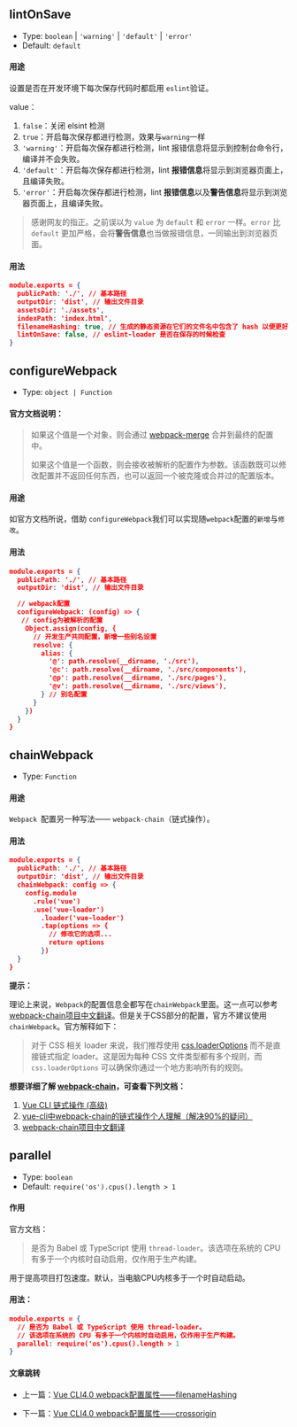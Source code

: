 ﻿
## lintOnSave

+ Type: `boolean` | `'warning'` | `'default'` | `'error'`
+ Default: `default`



#### 用途

设置是否在开发环境下每次保存代码时都启用 `eslint`验证。

value：

1. `false`：关闭 elsint 检测
2. `true`：开启每次保存都进行检测，效果与`warning`一样
3. `'warning'`：开启每次保存都进行检测，lint 报错信息将显示到控制台命令行，编译并不会失败。
4. `'default'`：开启每次保存都进行检测，lint **报错信息**将显示到浏览器页面上，且编译失败。
5. `'error'`：开启每次保存都进行检测，lint **报错信息**以及**警告信息**将显示到浏览器页面上，且编译失败。
> 感谢网友的指正。之前误以为 `value` 为 `default` 和 `error` 一样。`error` 比 `default` 更加严格，会将**警告信息**也当做报错信息，一同输出到浏览器页面。



#### 用法

```json
module.exports = {
  publicPath: './', // 基本路径
  outputDir: 'dist', // 输出文件目录
  assetsDir: './assets',
  indexPath: 'index.html',
  filenameHashing: true, // 生成的静态资源在它们的文件名中包含了 hash 以便更好的控制缓存
  lintOnSave: false, // eslint-loader 是否在保存的时候检查
}
```


## configureWebpack

+ Type: `object | Function`



#### 官方文档说明：

>如果这个值是一个对象，则会通过 [webpack-merge](https://github.com/survivejs/webpack-merge) 合并到最终的配置中。
>
>如果这个值是一个函数，则会接收被解析的配置作为参数。该函数既可以修改配置并不返回任何东西，也可以返回一个被克隆或合并过的配置版本。



#### 用途

如官方文档所说，借助 `configureWebpack`我们可以实现随`webpack`配置的`新增`与`修改`。



#### 用法

```json
module.exports = {
  publicPath: './', // 基本路径
  outputDir: 'dist', // 输出文件目录

  // webpack配置
  configureWebpack: (config) => {
   // config为被解析的配置
    Object.assign(config, {
      // 开发生产共同配置，新增一些别名设置
      resolve: {
        alias: {
          '@': path.resolve(__dirname, './src'),
          '@c': path.resolve(__dirname, './src/components'),
          '@p': path.resolve(__dirname, './src/pages'),
          '@v': path.resolve(__dirname, './src/views'),
        } // 别名配置
      }
    })
  }
}
```

## chainWebpack

+ Type: `Function`



#### 用途

`Webpack `配置另一种写法—— `webpack-chain`（链式操作）。



#### 用法

```json
module.exports = {
  publicPath: './', // 基本路径
  outputDir: 'dist', // 输出文件目录
  chainWebpack: config => {
    config.module
      .rule('vue')
      .use('vue-loader')
        .loader('vue-loader')
        .tap(options => {
          // 修改它的选项...
          return options
        })
  }
}
```



**提示：**

理论上来说，`Webpack`的配置信息全都写在`chainWebpack`里面。这一点可以参考[webpack-chain项目中文翻译](https://blog.csdn.net/weixin_34122604/article/details/88705450)。但是关于CSS部分的配置，官方不建议使用`chainWebpack`。官方解释如下：

> 对于 CSS 相关 loader 来说，我们推荐使用 [css.loaderOptions](https://cli.vuejs.org/zh/config/#css-loaderoptions) 而不是直接链式指定 loader。这是因为每种 CSS 文件类型都有多个规则，而 `css.loaderOptions` 可以确保你通过一个地方影响所有的规则。



**想要详细了解 [webpack-chain](https://github.com/mozilla-neutrino/webpack-chain)，可查看下列文档：**

1. [Vue CLI 链式操作 (高级)](https://cli.vuejs.org/zh/guide/webpack.html#%E9%93%BE%E5%BC%8F%E6%93%8D%E4%BD%9C-%E9%AB%98%E7%BA%A7)
2. [vue-cli中webpack-chain的链式操作个人理解（解决90%的疑问）](https://blog.csdn.net/weixin_34384681/article/details/91369707)
3. [webpack-chain项目中文翻译](https://blog.csdn.net/weixin_34122604/article/details/88705450)


## parallel

+ Type: `boolean`
+ Default: `require('os').cpus().length > 1`



#### 作用

官方文档：

> 是否为 Babel 或 TypeScript 使用 `thread-loader`。该选项在系统的 CPU 有多于一个内核时自动启用，仅作用于生产构建。



用于提高项目打包速度。默认，当电脑CPU内核多于一个时自动启动。



#### 用法：

```json
module.exports = {
  // 是否为 Babel 或 TypeScript 使用 thread-loader。
  // 该选项在系统的 CPU 有多于一个内核时自动启用，仅作用于生产构建。
  parallel: require('os').cpus().length > 1
}
```
#### 文章跳转

+ 上一篇：[Vue CLI4.0 webpack配置属性——filenameHashing](https://blog.csdn.net/weixin_44869002/article/details/105820035)

+ 下一篇：[Vue CLI4.0 webpack配置属性——crossorigin](https://blog.csdn.net/weixin_44869002/article/details/105831572)

